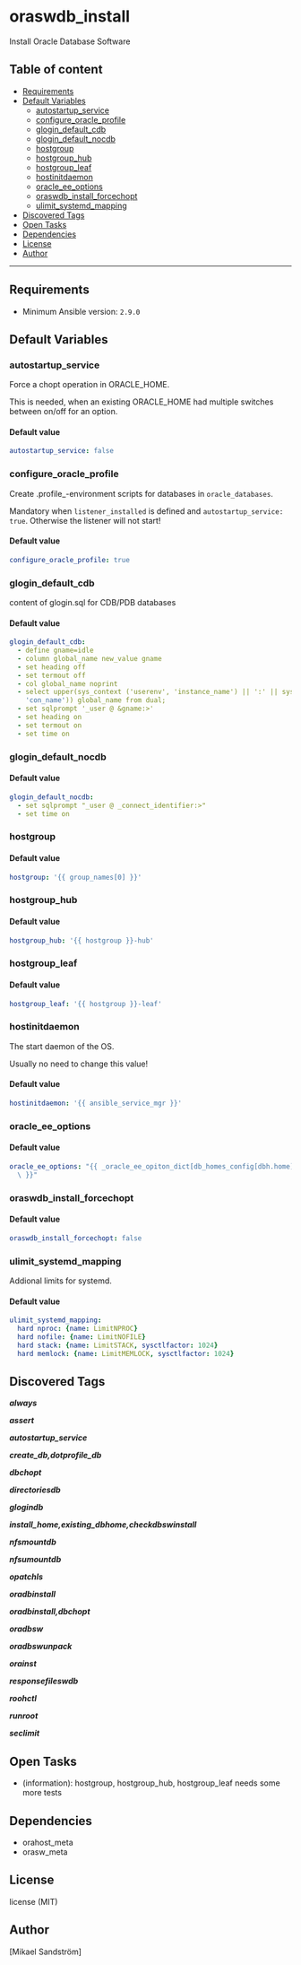 # oraswdb_install

Install Oracle Database Software

## Table of content

- [Requirements](#requirements)
- [Default Variables](#default-variables)
  - [autostartup_service](#autostartup_service)
  - [configure_oracle_profile](#configure_oracle_profile)
  - [glogin_default_cdb](#glogin_default_cdb)
  - [glogin_default_nocdb](#glogin_default_nocdb)
  - [hostgroup](#hostgroup)
  - [hostgroup_hub](#hostgroup_hub)
  - [hostgroup_leaf](#hostgroup_leaf)
  - [hostinitdaemon](#hostinitdaemon)
  - [oracle_ee_options](#oracle_ee_options)
  - [oraswdb_install_forcechopt](#oraswdb_install_forcechopt)
  - [ulimit_systemd_mapping](#ulimit_systemd_mapping)
- [Discovered Tags](#discovered-tags)
- [Open Tasks](#open-tasks)
- [Dependencies](#dependencies)
- [License](#license)
- [Author](#author)

---

## Requirements

- Minimum Ansible version: `2.9.0`


## Default Variables

### autostartup_service

Force a chopt operation in ORACLE_HOME.

This is needed, when an existing ORACLE_HOME had multiple
switches between on/off for an option.

#### Default value

```YAML
autostartup_service: false
```

### configure_oracle_profile

Create .profile_-environment scripts for databases
in `oracle_databases`.

Mandatory when `listener_installed` is defined and
`autostartup_service: true`. Otherwise the listener will not start!

#### Default value

```YAML
configure_oracle_profile: true
```

### glogin_default_cdb

content of glogin.sql for CDB/PDB databases

#### Default value

```YAML
glogin_default_cdb:
  - define gname=idle
  - column global_name new_value gname
  - set heading off
  - set termout off
  - col global_name noprint
  - select upper(sys_context ('userenv', 'instance_name') || ':' || sys_context('userenv',
    'con_name')) global_name from dual;
  - set sqlprompt '_user @ &gname:>'
  - set heading on
  - set termout on
  - set time on
```

### glogin_default_nocdb

#### Default value

```YAML
glogin_default_nocdb:
  - set sqlprompt "_user @ _connect_identifier:>"
  - set time on
```

### hostgroup

#### Default value

```YAML
hostgroup: '{{ group_names[0] }}'
```

### hostgroup_hub

#### Default value

```YAML
hostgroup_hub: '{{ hostgroup }}-hub'
```

### hostgroup_leaf

#### Default value

```YAML
hostgroup_leaf: '{{ hostgroup }}-leaf'
```

### hostinitdaemon

The start daemon of the OS.

Usually no need to change this value!

#### Default value

```YAML
hostinitdaemon: '{{ ansible_service_mgr }}'
```

### oracle_ee_options

#### Default value

```YAML
oracle_ee_options: "{{ _oracle_ee_opiton_dict[db_homes_config[dbh.home]['version']]\
  \ }}"
```

### oraswdb_install_forcechopt

#### Default value

```YAML
oraswdb_install_forcechopt: false
```

### ulimit_systemd_mapping

Addional limits for systemd.

#### Default value

```YAML
ulimit_systemd_mapping:
  hard nproc: {name: LimitNPROC}
  hard nofile: {name: LimitNOFILE}
  hard stack: {name: LimitSTACK, sysctlfactor: 1024}
  hard memlock: {name: LimitMEMLOCK, sysctlfactor: 1024}
```

## Discovered Tags

**_always_**

**_assert_**

**_autostartup_service_**

**_create_db,dotprofile_db_**

**_dbchopt_**

**_directoriesdb_**

**_glogindb_**

**_install_home,existing_dbhome,checkdbswinstall_**

**_nfsmountdb_**

**_nfsumountdb_**

**_opatchls_**

**_oradbinstall_**

**_oradbinstall,dbchopt_**

**_oradbsw_**

**_oradbswunpack_**

**_orainst_**

**_responsefileswdb_**

**_roohctl_**

**_runroot_**

**_seclimit_**

## Open Tasks

- (information): hostgroup, hostgroup_hub, hostgroup_leaf needs some more tests

## Dependencies

- orahost_meta
- orasw_meta

## License

license (MIT)

## Author

[Mikael Sandström]
